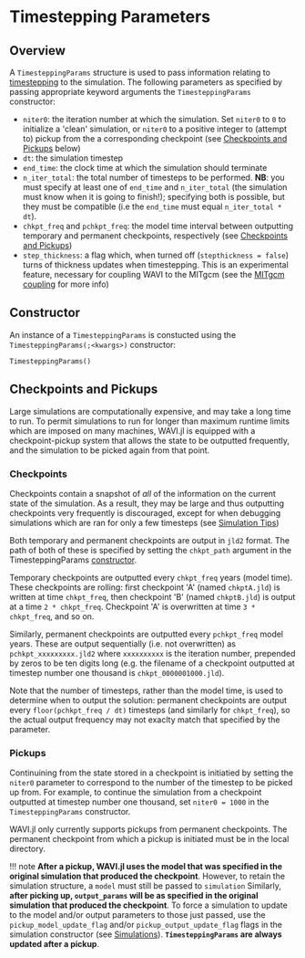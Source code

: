 # Timestepping Parameters

## Overview
A `TimesteppingParams` structure is used to pass information relating to [timestepping](../numerical_procedure/numerical_procedure.md) to the simulation. The following parameters as specified by passing appropriate keyword arguments the `TimesteppingParams` constructor:
- `niter0`: the iteration number at which the simulation. Set `niter0` to `0` to initialize a 'clean' simulation, or `niter0` to a positive integer to (attempt to) pickup from the a corresponding checkpoint (see [Checkpoints and Pickups](#Checkpoints-and-Pickups) below)
- `dt`: the simulation timestep
- `end_time`: the clock time at which the simulation should terminate
- `n_iter_total`: the total number of timesteps to be performed. **NB**: you must specify at least one of `end_time` and `n_iter_total` (the simulation must know when it is going to finish!); specifying both is possible, but they must be compatible (i.e the `end_time` must equal `n_iter_total * dt`).
- `chkpt_freq` and `pchkpt_freq`: the model time interval between outputting temporary and permanent checkpoints, respectively (see [Checkpoints and Pickups](#Checkpoints-and-Pickups))
- `step_thickness`: a flag which, when turned off (`stepthickness = false`) turns of thickness updates when timestepping. This is an experimental feature, necessary for coupling WAVI to the MITgcm (see the [MITgcm coupling](../mitgcm_coupling.md) for more info)

## Constructor
An instance of a `TimesteppingParams` is constucted using the `TimesteppingParams(;<kwargs>)` constructor:
```@docs
TimesteppingParams()
```

## Checkpoints and Pickups
Large simulations are computationally expensive, and may take a long time to run. To permit simulations to run for longer than maximum runtime limits which are imposed on many machines, WAVI.jl is equipped with a checkpoint-pickup system that allows the state to be outputted frequently, and the simulation to be picked again from that point. 

### Checkpoints
Checkpoints contain a snapshot of *all* of the information on the current state of the simulation. As a result, they may be large and thus outputting checkpoints very frequently is discouraged, except for when debugging simulations which are ran for only a few timesteps (see [Simulation Tips](../simulation_tips.md))

Both temporary and permanent checkpoints are output in `jld2` format. The path of both of these is specified by setting the `chkpt_path` argument in the TimesteppingParams [constructor](#Constructor).

Temporary checkpoints are outputted every `chkpt_freq` years (model time). These checkpoints are rolling: first checkpoint 'A' (named `chkptA.jld`) is written at time `chkpt_freq`, then checkpoint 'B' (named `chkptB.jld`) is output at a time `2 * chkpt_freq`. Checkpoint 'A' is overwritten at time `3 * chkpt_freq`, and so on.

Similarly, permanent checkpoints are outputted every `pchkpt_freq` model years.  These are output sequentially (i.e. not overwritten) as `pchkpt_xxxxxxxxx.jld2` where `xxxxxxxxxx` is the iteration number, prepended by zeros to be ten digits long (e.g. the filename of a checkpoint outputted at timestep number one thousand is `chkpt_0000001000.jld`).

Note that the number of timesteps, rather than the model time, is used to determine when to output the solution: permanent checkpoints are output every `floor(pchkpt_freq / dt)` timesteps (and similarly for `chkpt_freq`), so the actual output frequency may not exaclty match that specified by the parameter. 

### Pickups
Continuining from the state stored in a checkpoint is initiatied by setting the `niter0` parameter to correspond to the number of the timestep to be picked up from. For example, to continue the simulation from a checkpoint outputted at timestep number one thousand, set `niter0 = 1000` in the `TimesteppingParams` constructor.  

WAVI.jl only currently supports pickups from permanent checkpoints. The permanent checkpoint from which a pickup is initiated must be in the local directory.

!!! note
    **After a pickup, WAVI.jl uses the model that was specified in the original simulation that produced the checkpoint**. However, to retain the simulation structure, a `model` must still be passed to `simulation` Similarly, **after picking up, `output_params` will be as specified in the original simulation that produced the checkpoint**. To force a simulation to update to the model and/or output parameters to those just passed, use the `pickup_model_update_flag` and/or `pickup_output_update_flag` flags in the simulation constructor (see [Simulations](simulations.md)). **`TimesteppingParams` are always updated after a pickup**.  

